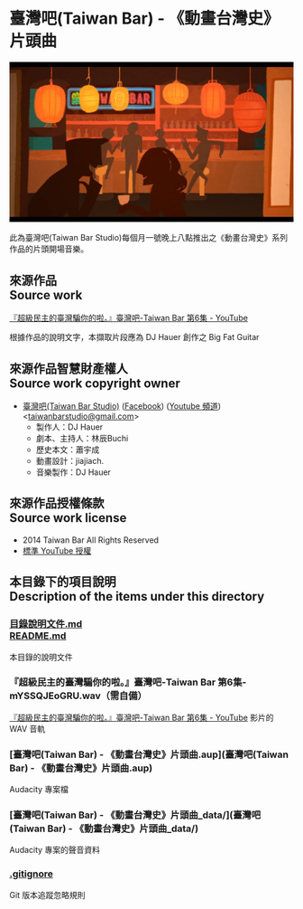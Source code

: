 # 臺灣吧(Taiwan Bar) - 《動畫台灣史》片頭曲
![代表圖](./代表圖.png "代表圖")

此為臺灣吧(Taiwan Bar Studio)每個月一號晚上八點推出之《動畫台灣史》系列作品的片頭開場音樂。

## 來源作品<br />Source work
[『超級民主的臺灣騙你的啦。』臺灣吧-Taiwan Bar 第6集 - YouTube](https://www.youtube.com/watch?v=mYSSQJEoGRU)

根據作品的說明文字，本擷取片段應為 DJ Hauer 創作之 Big Fat Guitar

## 來源作品智慧財產權人<br />Source work copyright owner
* [臺灣吧(Taiwan Bar Studio)](http://taiwanbar.cc/) ([Facebook](https://www.facebook.com/taiwanbarstudio)) ([Youtube 頻道](https://youtube.com/channel/UCRNsHFT7BFoAPBcuAa5sgEQ)) &lt;<taiwanbarstudio@gmail.com>&gt;
	* 製作人：DJ Hauer
	* 劇本、主持人：林辰Buchi
	* 歷史本文：蕭宇成
	* 動畫設計：jiajiach.
	* 音樂製作：DJ Hauer

## 來源作品授權條款<br />Source work license
* 2014 Taiwan Bar All Rights Reserved
* [標準 YouTube 授權](https://www.youtube.com/t/terms)

## 本目錄下的項目說明<br />Description of the items under this directory
### [目錄說明文件.md<br />README.md](README.md)
本目錄的說明文件

### 『超級民主的臺灣騙你的啦。』臺灣吧-Taiwan Bar 第6集-mYSSQJEoGRU.wav（需自備）
[『超級民主的臺灣騙你的啦。』臺灣吧-Taiwan Bar 第6集 - YouTube](https://www.youtube.com/watch?v=mYSSQJEoGRU) 影片的 WAV 音軌

### [臺灣吧(Taiwan Bar) - 《動畫台灣史》片頭曲.aup](臺灣吧(Taiwan Bar) - 《動畫台灣史》片頭曲.aup)
Audacity 專案檔

### [臺灣吧(Taiwan Bar) - 《動畫台灣史》片頭曲_data/](臺灣吧(Taiwan Bar) - 《動畫台灣史》片頭曲_data/)
Audacity 專案的聲音資料

### [.gitignore](.gitignore)
Git 版本追蹤忽略規則
